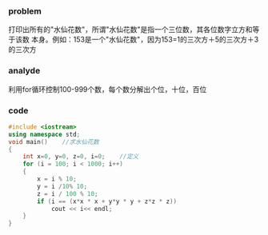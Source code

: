 ### problem

打印出所有的"水仙花数"，所谓"水仙花数"是指一个三位数，其各位数字立方和等于该数 本身。例如：153是一个"水仙花数"，因为153=1的三次方＋5的三次方＋3的三次方

### analyde

利用for循环控制100-999个数，每个数分解出个位，十位，百位

### code
```cpp
#include <iostream>
using namespace std;
void main()    //求水仙花数
{
	int x=0, y=0, z=0, i=0;    //定义
	for (i = 100; i < 1000; i++)
	{
		x = i % 10;
		y = i /10% 10;
		z = i / 100 % 10;
		if (i == (x*x * x + y*y * y + z*z * z))
			cout << i<< endl;
	}
}
```
